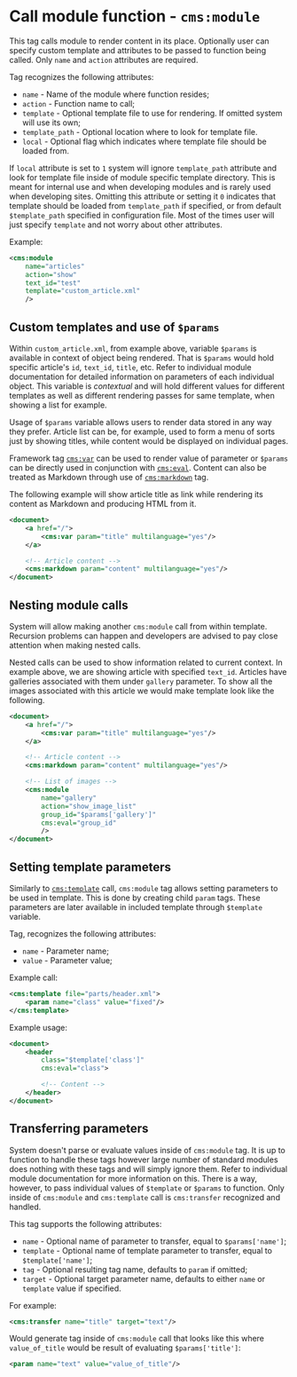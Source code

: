 # Call module function - `cms:module`

This tag calls module to render content in its place. Optionally user can specify custom template and attributes to be passed to function being called. Only `name` and `action` attributes are required.

Tag recognizes the following attributes:

- `name` - Name of the module where function resides;
- `action` - Function name to call;
- `template` - Optional template file to use for rendering. If omitted system will use its own;
- `template_path` - Optional location where to look for template file.
- `local` - Optional flag which indicates where template file should be loaded from.

If `local` attribute is set to `1` system will ignore `template_path` attribute and look for template file inside of module specific template directory. This is meant for internal use and when developing modules and is rarely used when developing sites. Omitting this attribute or setting it `0` indicates that template should be loaded from `template_path` if specified, or from default `$template_path` specified in configuration file. Most of the times user will just specify `template` and not worry about other attributes.

Example:

```xml
<cms:module
	name="articles"
	action="show"
	text_id="test"
	template="custom_article.xml"
	/>
```


## Custom templates and use of `$params`

Within `custom_article.xml`, from example above, variable `$params` is available in context of object being rendered. That is `$params` would hold specific article's `id`, `text_id`, `title`, etc. Refer to individual module documentation for detailed information on parameters of each individual object. This variable is _contextual_ and will hold different values for different templates as well as different rendering passes for same template, when showing a list for example.

Usage of `$params` variable allows users to render data stored in any way they prefer. Article list can be, for example, used to form a menu of sorts just by showing titles, while content would be displayed on individual pages.

Framework tag [`cms:var`](var.markdown) can be used to render value of parameter or `$params` can be directly used in conjunction with [`cms:eval`](eval.markdown). Content can also be treated as Markdown through use of [`cms:markdown`](markdown.markdown) tag.

The following example will show article title as link while rendering its content as Markdown and producing HTML from it.

```xml
<document>
	<a href="/">
		<cms:var param="title" multilanguage="yes"/>
	</a>

	<!-- Article content -->
	<cms:markdown param="content" multilanguage="yes"/>
</document>
```


## Nesting module calls

System will allow making another `cms:module` call from within template. Recursion problems can happen and developers are advised to pay close attention when making nested calls.

Nested calls can be used to show information related to current context. In example above, we are showing article with specified `text_id`. Articles have galleries associated with them under `gallery` parameter. To show all the images associated with this article we would make template look like the following.

```xml
<document>
	<a href="/">
		<cms:var param="title" multilanguage="yes"/>
	</a>

	<!-- Article content -->
	<cms:markdown param="content" multilanguage="yes"/>

	<!-- List of images -->
	<cms:module
		name="gallery"
		action="show_image_list"
		group_id="$params['gallery']"
		cms:eval="group_id"
		/>
</document>
```


## Setting template parameters

Similarly to [`cms:template`](template.markdown) call, `cms:module` tag allows setting parameters to be used in template. This is done by creating child `param` tags. These parameters are later available in included template through `$template` variable.

Tag, recognizes the following attributes:

- `name` - Parameter name;
- `value` - Parameter value;

Example call:

```xml
<cms:template file="parts/header.xml">
	<param name="class" value="fixed"/>
</cms:template>
```

Example usage:

```xml
<document>
	<header
		class="$template['class']"
		cms:eval="class">

		<!-- Content -->
	</header>
</document>
```


## Transferring parameters

System doesn't parse or evaluate values inside of `cms:module` tag. It is up to function to handle these tags however large number of standard modules does nothing with these tags and will simply ignore them. Refer to individual module documentation for more information on this. There is a way, however, to pass individual values of `$template` or `$params` to function. Only inside of `cms:module` and `cms:template` call is `cms:transfer` recognized and handled.

This tag supports the following attributes:

- `name` - Optional name of parameter to transfer, equal to `$params['name']`;
- `template` - Optional name of template parameter to transfer, equal to `$template['name']`;
- `tag` - Optional resulting tag name, defaults to `param` if omitted;
- `target` - Optional target parameter name, defaults to either `name` or `template` value if specified.

For example:

```xml
<cms:transfer name="title" target="text"/>
```

Would generate tag inside of `cms:module` call that looks like this where `value_of_title` would be result of evaluating `$params['title']`:

```xml
<param name="text" value="value_of_title"/>
```
